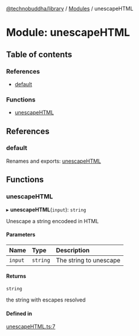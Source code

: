 [@technobuddha/library](../../README.md) / [Modules](../Modules.md) / unescapeHTML

# Module: unescapeHTML

## Table of contents

### References

- [default](unescapeHTML.md#default)

### Functions

- [unescapeHTML](unescapeHTML.md#unescapehtml)

## References

### default

Renames and exports: [unescapeHTML](unescapeHTML.md#unescapehtml)

## Functions

### unescapeHTML

▸ **unescapeHTML**(`input`): `string`

Unescape a string encodeed in HTML

#### Parameters

| Name | Type | Description |
| :------ | :------ | :------ |
| `input` | `string` | The string to unescape |

#### Returns

`string`

the string with escapes resolved

#### Defined in

[unescapeHTML.ts:7](../../src/unescapeHTML.ts#L7)

